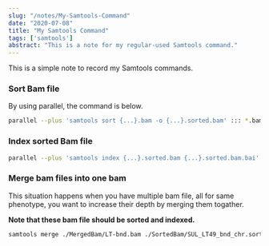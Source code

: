 ```yaml
---
slug: "/notes/My-Samtools-Command"
date: "2020-07-08"
title: "My Samtools Command"
tags: ['samtools']
abstract: "This is a note for my regular-used Samtools command."
---
```


This is a simple note to record my Samtools commands.

### Sort Bam file

By using parallel, the command is below.

```bash
parallel --plus 'samtools sort {...}.bam -o {...}.sorted.bam' ::: *.bam
```

### Index sorted Bam file

```bash
parallel --plus 'samtools index {...}.sorted.bam {...}.sorted.bam.bai' ::: *.bam
```

### Merge bam files into one bam

This situation happens when you have multiple bam file, all for same phenotype, you want to increase their depth by merging them togather.

**Note that these bam file should be sorted and indexed.**

```bash
samtools merge ./MergedBam/LT-bnd.bam ./SortedBam/SUL_LT49_bnd_chr.sorted.bam ./SortedBam/SUL_LT51_bnd_chr.sorted.bam ./SortedBam/SUL_LT52_bnd_chr.sorted.bam ./SortedBam/SUL_LT53_bnd_chr.sorted.bam ./SortedBam/SUL_LT55_bnd_chr.sorted.bam
```